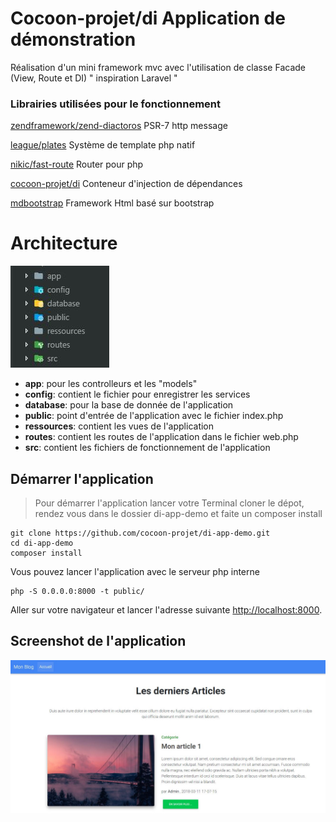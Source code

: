 # Cocoon-projet/di Application de démonstration

Réalisation d'un mini framework mvc avec l'utilisation de classe Facade (View, Route et DI) " inspiration Laravel "

### Librairies utilisées pour le fonctionnement

[zendframework/zend-diactoros](https://github.com/zendframework/zend-diactoros) PSR-7 http message

[league/plates](https://github.com/thephpleague/plates) Système de template php natif

[nikic/fast-route](https://github.com/nikic/FastRoute) Router pour php

[cocoon-projet/di](https://github.com/cocoon-projet/di) Conteneur d'injection de dépendances

[mdbootstrap](https://mdbootstrap.com/) Framework Html basé sur bootstrap

# Architecture

![Alt Architecture](app.jpeg)

* **app**: pour les controlleurs et les "models"
* **config**: contient le fichier pour enregistrer les services
* **database**: pour la base de donnée de l'application
* **public**: point d'entrée de l'application avec le fichier index.php
* **ressources**: contient les vues de l'application
* **routes**: contient les routes de l'application dans le fichier web.php
* **src**: contient les fichiers de fonctionnement de l'application

## Démarrer l'application

> Pour démarrer l'application lancer votre Terminal cloner le dépot, rendez vous dans le dossier di-app-demo et faite un composer install 

```
git clone https://github.com/cocoon-projet/di-app-demo.git
cd di-app-demo
composer install
```

Vous pouvez lancer l'application avec le serveur php interne

```
php -S 0.0.0.0:8000 -t public/
```

Aller sur votre navigateur et lancer l'adresse suivante [http://localhost:8000](http://localhost:8000).

## Screenshot de l'application

![Alt screenshot](screenshot.jpeg)




